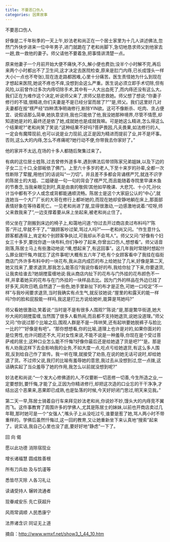```yaml
---
title: 不要恶口伤人
categories: 因果故事
---
```


	   
不要恶口伤人

好像是二千年秋季的一天上午,妙法老和尚正在一个居士家里为十几人讲述佛法,忽然门外快步进来一位中年男子,进门就跪在了老和尚脚下,急切地恳求师父到他家去一趟,救一救他的妻子。师父请他不要着急,把事情讲清楚一点。

原来他妻子一个月前开始大便不痛快,不久,解小便也费劲;没半个小时解不完,再后来两个小时都出不了卫生间,这才决定去医院检查,原来是肛门内痔,已长成馒头一样大小(一点也不夸张),现在连走路都困难,心里十分痛苦。医生责怪她为什么到现在才想起来医院,她说不疼也不痒,没想到会这么严重。医生说必须立即手术切除,但有风险,以前曾作过多次内痔切除手术,其中有一人大出血死了,而内痔还没有这么大。我们正在为难作这个决定,听说师父来了,求师父慈悲救她。师父想了想说:“你妻子修行的不错,很精进,你们夫妻是不是已经分室而居了?”“是,师父。我们这里好几对夫妻都在按“楞严经”四种清净明诲修行,断除YIN欲。这可不像断杀、吃肉、贪占便宜、说假话那么简单,她执意坚持,我也只能依了他,我没她那种境界,尽管不情愿,却知道她是对的,最终还是依了她,成就她也是成就我嘛。可是她这么精进,怎么得这么个结果呢?”老和尚笑了笑说:“这种结果不好吗?菩萨畏因,凡夫畏果,如法修行的人,一定会有魔障现前,也可以说是业力现前,这正是因为精进而提前了业,并不是坏事。否则,这么大的内痔,怎么不疼痛呢?她行动不便,你带我去你家好了。”

他的家并不太远,在场的十多人都随后聚集过来了。

有病的这位居士姓陈,过去曾修外道多年,遇到佛法后带领陈家兄弟姐妹,以及下边的子女二三十口,全部皈依了佛门。上至六十多岁的老人,下至十来岁的孙辈,全都一次性断除了荤腥,用他们的话说叫“一刀切”。并且差不多都会背诵楞严咒,就连不识字的陈居士的大姐、二姐硬是一句一句的背会了楞严咒,而且能随着寺院里早课木鱼的节奏念,当我亲眼见到时,真是由衷的敬佩!其他如早晚课、大悲咒、十小咒,孙伙计当中都有不少人或念或背都能通顺流畅。陈居士是这个大家庭公认的“中心”,就连她当一个大厂厂长的大哥在修行上都听她的,而现在她却安静地躺在床上,那面部表情好象在等待着死亡。一见老和尚进了屋,显得很激动,一边感激地说着:“哎呀,师父来救我来了”,一边支撑着要从床上坐起来,被老和尚止住了。

师父坐在了刚搬到床边的椅子上,和蔼地问道:“你过去开过商店卖过布料吗?”陈答:“开过,早就不干了。”“跟顾客吵过架,骂过人吗?”——老和尚又问。“作生意什么顾客都遇得上,肯定和个别顾客争执过,可我却从不会骂人”。师父又问:“好像有个妇女三十多岁,要找你退一块布料,你们争吵了起来,你曾出口伤人,想想看”。师父话音刚落,陈居士马上有些激动地说:“噢,想起来了,有这回事”。这几年我时常随时想起什么罪业就忏悔,咋就忘了这件事呢!大概有五六年了吧,有个女顾客看中了我挂在临街商店门外许多布料中的一块花布,我从店内成匹的布上给她扯了几米,好像是第二天,她又找来了,要求退货,那我怎么能答应?我说你看好的布,我给你扯了下来,你要退货,让我卖给谁去?她胡搅蛮缠地说:我从商店内扯下的花布与门外挂的花布颜色不一样,并拿着她买的花布与在门外挂的一块样品去比。因为门外的样品在外边已挂了好多天,风吹日晒,自然退了一些色,她手里新扯下的布才是正色,可她一口咬定“不一样”与我吵闹要求退货,当时我确实有点生气,就反驳她说:“屋里的和露天的能一样吗?你的脸和屁股能一样吗,我这是打比方说给她听,能算是骂她吗?”

师父看她很激动,笑着说:“当时是不是有很多人围观?”陈说:“是,那是繁华街道,她大吵大闹的胡搅蛮缠,当然围了很多人看热闹,而且都不支持她退货,说她没道理。”师父又问:“你说过那个比喻之后,围观人群是不是一阵哄笑,还有起哄要她脱裤子与脸比一比的?”“好像是有吧”。“那你想想看,你的比喻,道理上也许是对的,如果你面对的是位男性,也许问题还不大,可对女性来说,不能不说是一种羞辱,你现在是个受过菩萨戒的居士,这种口业怎么能不忏悔?好像你最后还是给她退了货是吧?”“是。那是有人劝我这样下去会影响我的业务,不如大度一点,吃点亏给她退货,有这么多人围观,反到给自己作了宣传。我一听在理,就接受了劝告,在说的她无话可说时,却给她退了货。不过师父说,我打的比喻有羞辱她的意思,我过去从没想到过,您一点拨,这话确实起了当众羞辱了她的作用,我怎么以前就没想到呢?”

妙法老和尚说:“一个发大心修佛道的人,不仅要断一切恶修一切善,今生所造之业,一定要想到,要忏悔,才能了业,正因为你精进修行,却把这次造的口业忘的干干净净,才结出这个恶果来,恶果即已成熟,也是坠落的时候,今天好好闭门思过,明天来见我。”

第二天一早,陈居士骑着自行车来拜见妙法老和尚,你说妙不妙,馒头大的内痔竞不翼而飞。这件事教育了周围许多的学佛人,尤其是陈居士的妹妹,以前也开商店卖过几年鞋,那时她可是一个“女强人”,嘴头子上从没吃过亏,谁要是惹了她,骂人两小时不带重样的。学佛后虽然忏悔过,这一回的教育,又让她重新坐下来认真地“搜索”起来了。说实话,我自己心里也没了底,要好好地“静虑”一下了。

回 向 偈

愿以此功德 消除宿现业

增长诸福慧 圆成胜善根

所有刀兵劫 及与饥谨等

悉皆尽灭除 人各习礼让

读诵受持人 辗转流通者

现眷咸安乐 先亡获超升

风雨常调顺 人民悉康宁

法界诸含识 同证无上道


摘自：http://www.wmxf.net/show3_1_44_10.htm